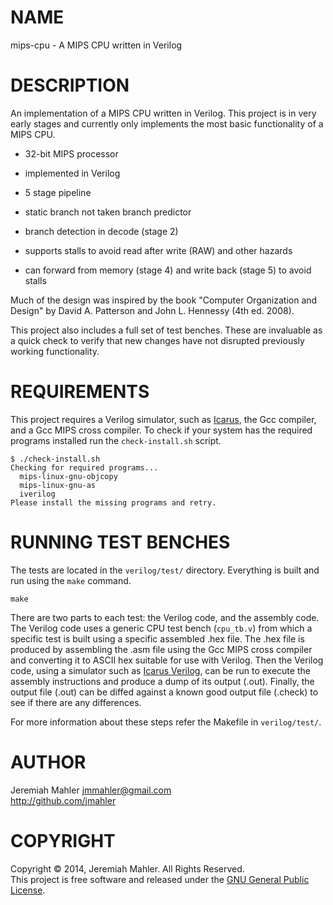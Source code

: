 # NAME

mips-cpu - A MIPS CPU written in Verilog

# DESCRIPTION

An implementation of a MIPS CPU written in Verilog.  This project is in
very early stages and currently only implements the most basic
functionality of a MIPS CPU.

 - 32-bit MIPS processor

 - implemented in Verilog

 - 5 stage pipeline

 - static branch not taken branch predictor

 - branch detection in decode (stage 2)

 - supports stalls to avoid read after write (RAW) and other hazards

 - can forward from memory (stage 4) and write back (stage 5)
   to avoid stalls

Much of the design was inspired by the book "Computer Organization and
Design" by David A. Patterson and John L. Hennessy (4th ed. 2008).

This project also includes a full set of test benches.  These are
invaluable as a quick check to verify that new changes have not
disrupted previously working functionality.

# REQUIREMENTS

This project requires a Verilog simulator, such as [Icarus][iverilog],
the Gcc compiler, and a Gcc MIPS cross compiler.  To check if your
system has the required programs installed run the `check-install.sh`
script.

    $ ./check-install.sh
    Checking for required programs...
      mips-linux-gnu-objcopy
      mips-linux-gnu-as
      iverilog
    Please install the missing programs and retry.

  [iverilog]: http://iverilog.icarus.com

# RUNNING TEST BENCHES

The tests are located in the `verilog/test/` directory.  Everything is
built and run using the `make` command.

    make

There are two parts to each test: the Verilog code, and the assembly
code.  The Verilog code uses a generic CPU test bench (`cpu_tb.v`) from
which a specific test is built using a specific assembled .hex file.
The .hex file is produced by assembling the .asm file using the Gcc MIPS
cross compiler and converting it to ASCII hex suitable for use with
Verilog.  Then the Verilog code, using a simulator such as
[Icarus Verilog][iverilog], can be run to execute the assembly
instructions and produce a dump of its output (.out).  Finally, the
output file (.out) can be diffed against a known good output file
(.check) to see if there are any differences.

For more information about these steps refer the Makefile in `verilog/test/`.

# AUTHOR

Jeremiah Mahler <jmmahler@gmail.com><br>
<http://github.com/jmahler>

# COPYRIGHT

Copyright &copy; 2014, Jeremiah Mahler.  All Rights Reserved.<br>
This project is free software and released under
the [GNU General Public License][gpl].

 [gpl]: http://www.gnu.org/licenses/gpl.html
